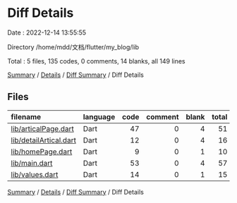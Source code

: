 # Diff Details

Date : 2022-12-14 13:55:55

Directory /home/mdd/文档/flutter/my_blog/lib

Total : 5 files,  135 codes, 0 comments, 14 blanks, all 149 lines

[Summary](results.md) / [Details](details.md) / [Diff Summary](diff.md) / Diff Details

## Files
| filename | language | code | comment | blank | total |
| :--- | :--- | ---: | ---: | ---: | ---: |
| [lib/articalPage.dart](/lib/articalPage.dart) | Dart | 47 | 0 | 4 | 51 |
| [lib/detailArtical.dart](/lib/detailArtical.dart) | Dart | 12 | 0 | 4 | 16 |
| [lib/homePage.dart](/lib/homePage.dart) | Dart | 9 | 0 | 1 | 10 |
| [lib/main.dart](/lib/main.dart) | Dart | 53 | 0 | 4 | 57 |
| [lib/values.dart](/lib/values.dart) | Dart | 14 | 0 | 1 | 15 |

[Summary](results.md) / [Details](details.md) / [Diff Summary](diff.md) / Diff Details
